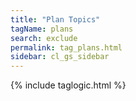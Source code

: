 ```yaml
---
title: "Plan Topics"
tagName: plans
search: exclude
permalink: tag_plans.html
sidebar: cl_gs_sidebar
---
```

{% include taglogic.html %}